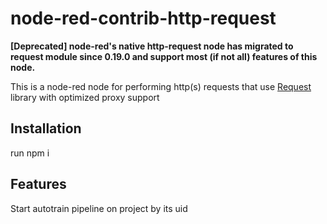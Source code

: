 # node-red-contrib-http-request
**[Deprecated] node-red's native http-request node has migrated to request module since 0.19.0 and support most (if not all) features of this node.**

This is a node-red node for performing http(s) requests that use [Request](https://github.com/request/request) library with optimized proxy support 

## Installation
run npm i

## Features
Start autotrain pipeline on project by its uid<br/>